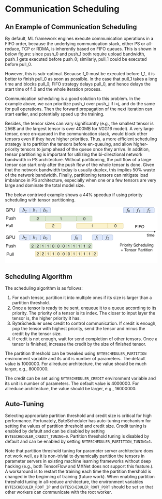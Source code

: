 # Communication Scheduling

## An Example of Communication Scheduling

By default, ML framework engines execute communication operations in a FIFO order, because the underlying communication stack, either PS or all-reduce, TCP or RDMA, 
is inherently based on FIFO queues. This is shown in below figure: since push_0 and push_1 both require upload bandwidth, push_1 gets 
executed before push_0; similarly, pull_1 could be executed before pull_0.

However, this is sub-optimal. Because f_0 must be executed before f_1, it is better to finish pull_0 as soon as possible. In the case that 
pull_1 takes a long time and blocks pull_0, FIFO strategy delays pull_0, and hence delays the start time of f_0 and the whole iteration 
process. 

Communication scheduling is a good solution to this problem. In the example above, we can prioritize push_i over push_j if i<j, and do the 
same for pull operations. Then the forward propagation of the next iteration can start earlier, and potentially speed up the training. 

Besides, the tensor sizes can vary significantly (e.g., the smallest tensor is 256B and the largest tensor is over 400MB for VGG16 model). 
A very large tensor, once en-queued in the communication stack, would block other tensors even if they have higher priorities. 
Thus, a more efficient scheduling strategy is to partition the tensors before en-queuing, and allow higher-priority tensors to jump 
ahead of the queue once they arrive. In addition, tensor partitioning is important for utilizing the bi-directional network bandwidth in 
PS architecture. Without partitioning, the pull flow of a large tensor can start only after the push flow of the whole tensor is done. 
Given that the network bandwidth today is usually duplex, this implies 50% waste of the network bandwidth. Finally, partitioning tensors 
can mitigate load imbalance in PS architecture, especially when one or a few tensors are very large and dominate the total model size.

The below contrived example shows a 44% speedup if using priority scheduling with tensor partitioning.

![contrived_example](contrived_example.png)

## Scheduling Algorithm

The scheduling algorithm is as follows:

1. For each tensor, partition it into multiple ones if its size is larger than a partition threshold. 
2. Once a tensor is ready to be sent, enqueue it to a queue according to its priority. The priority of a tensor is its index. The closer to input layer the tensor is, the higher priority it has.
3. ByteScheduler uses credit to control communication. If credit is enough, pop the tensor with highest priority, send the tensor and minus the credit by the tensor size. 
4. If credit is not enough, wait for send completion of other tensors. Once a tensor is finished, increase the credit by the size of finished tensor.

The partition threshold can be tweaked using `BYTESCHEDULER_PARTITION` environment variable and its unit is number of parameters. The default value is 1000000. 
For allreduce architecture, the value should be much larger, e.g., 8000000.

The credit can be set using `BYTESCHEDULER_CREDIT` environment variable and its unit is number of parameters. The default value is 4000000.
For allreduce architecture, the value should be larger, e.g., 16000000. 

## Auto-Tuning
Selecting appropriate partition threshold and credit size is critical for high performance. Fortunately, ByteScheduler has auto-tuning mechanism for 
setting the values of partition threshold and credit size. Credit tuning is enabled by default and can be disabled by setting
 `BYTESCHEDULER_CREDIT_TUNING=0`. Partition threshold tuning is disabled by default and can be enabled by setting `BYTESCHEDULER_PARTITION_TUNING=1`.
 
Note that partition threshold tuning for parameter server architecture does not work well, as it is non-trivial to dynamically partition the tensors in parameter servers
in existing machine learning frameworks without deep hacking (e.g., both TensorFlow and MXNet does not support this feature.). A workaround is to restart the training each 
time the partition thershold is changed in the beginning of training (future work). When enabling partition threshold tuning in all-reduce architecture, the environment variables `BYTESCHEDULER_ROOT_IP` and `BYTESCHEDULER_ROOT_PORT` should be set 
so that other workers can communicate with the root worker.
 
